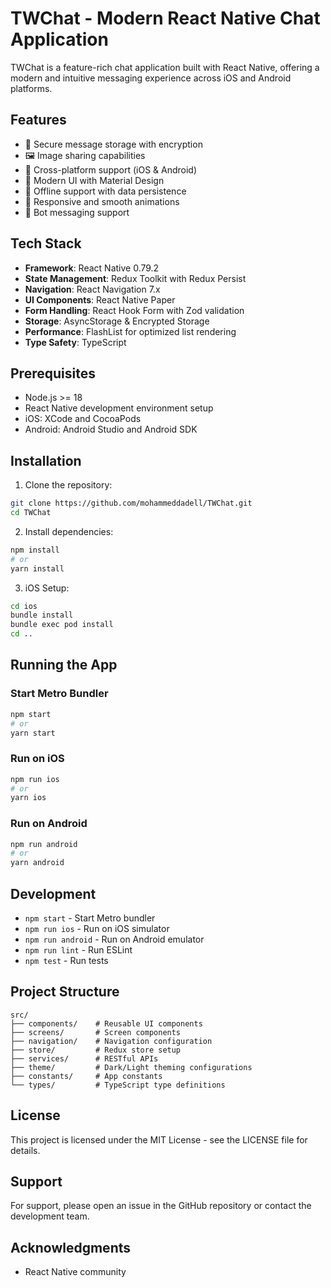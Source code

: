 # TWChat - Modern React Native Chat Application

TWChat is a feature-rich chat application built with React Native, offering a modern and intuitive messaging experience across iOS and Android platforms.

## Features

- 🔐 Secure message storage with encryption
- 🖼️ Image sharing capabilities
- 📱 Cross-platform support (iOS & Android)
- 🎨 Modern UI with Material Design
- 🔄 Offline support with data persistence
- 📱 Responsive and smooth animations
- 🤖 Bot messaging support

## Tech Stack

- **Framework**: React Native 0.79.2
- **State Management**: Redux Toolkit with Redux Persist
- **Navigation**: React Navigation 7.x
- **UI Components**: React Native Paper
- **Form Handling**: React Hook Form with Zod validation
- **Storage**: AsyncStorage & Encrypted Storage
- **Performance**: FlashList for optimized list rendering
- **Type Safety**: TypeScript

## Prerequisites

- Node.js >= 18
- React Native development environment setup
- iOS: XCode and CocoaPods
- Android: Android Studio and Android SDK

## Installation

1. Clone the repository:

```bash
git clone https://github.com/mohammeddadell/TWChat.git
cd TWChat
```

2. Install dependencies:

```bash
npm install
# or
yarn install
```

3. iOS Setup:

```bash
cd ios
bundle install
bundle exec pod install
cd ..
```

## Running the App

### Start Metro Bundler

```bash
npm start
# or
yarn start
```

### Run on iOS

```bash
npm run ios
# or
yarn ios
```

### Run on Android

```bash
npm run android
# or
yarn android
```

## Development

- `npm start` - Start Metro bundler
- `npm run ios` - Run on iOS simulator
- `npm run android` - Run on Android emulator
- `npm run lint` - Run ESLint
- `npm test` - Run tests

## Project Structure

```
src/
├── components/    # Reusable UI components
├── screens/       # Screen components
├── navigation/    # Navigation configuration
├── store/         # Redux store setup
├── services/      # RESTful APIs
├── theme/         # Dark/Light theming configurations
├── constants/     # App constants
└── types/         # TypeScript type definitions
```

## License

This project is licensed under the MIT License - see the LICENSE file for details.

## Support

For support, please open an issue in the GitHub repository or contact the development team.

## Acknowledgments

- React Native community

